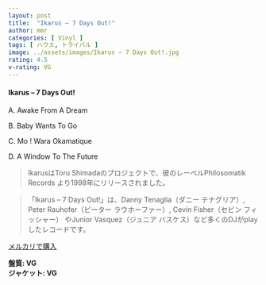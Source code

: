 ```yaml
---
layout: post
title:  "Ikarus – 7 Days Out!"
author: mmr
categories: [ Vinyl ]
tags: [ ハウス, トライバル ]
image: ../assets/images/Ikarus – 7 Days Out!.jpg
rating: 4.5
v-rating: VG
---
```


#### Ikarus – 7 Days Out!

A. Awake From A Dream

B. Baby Wants To Go

C. Mo ! Wara Okamatique

D. A Window To The Future

> IkarusはToru Shimadaのプロジェクトで、彼のレーベルPhilosomatik Records より1998年にリリースされました。

> 「Ikarus – 7 Days Out!」は、Danny Tenaglia（ダニー テナグリア）, Peter Rauhofer（ピーター ラウホーファー）, Cevin Fisher（セビン フィッシャー） やJunior Vasquez（ジュニア バスケス）など多くのDJがplayしたレコードです。


[メルカリで購入](https://jp.mercari.com/item/m56727358548)

<div class="mt-4 mb-4 d-flex align-items-center">
<strong class="mr-1">盤質: VG</strong>
</div>
<div class="mt-4 mb-4 d-flex align-items-center">
<strong class="mr-1">ジャケット: VG</strong>
</div>
